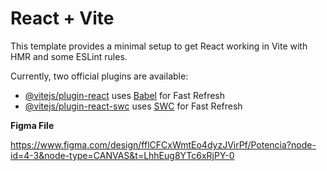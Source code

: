 # React + Vite

This template provides a minimal setup to get React working in Vite with HMR and some ESLint rules.

Currently, two official plugins are available:

- [@vitejs/plugin-react](https://github.com/vitejs/vite-plugin-react/blob/main/packages/plugin-react/README.md) uses [Babel](https://babeljs.io/) for Fast Refresh
- [@vitejs/plugin-react-swc](https://github.com/vitejs/vite-plugin-react-swc) uses [SWC](https://swc.rs/) for Fast Refresh


**Figma File**

https://www.figma.com/design/fflCFCxWmtEo4dyzJVirPf/Potencia?node-id=4-3&node-type=CANVAS&t=LhhEug8YTc6xRjPY-0
